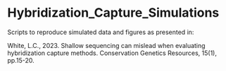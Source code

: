# Hybridization_Capture_Simulations

Scripts to reproduce simulated data and figures as presented in:

White, L.C., 2023. Shallow sequencing can mislead when evaluating hybridization capture methods. Conservation Genetics Resources, 15(1), pp.15-20.